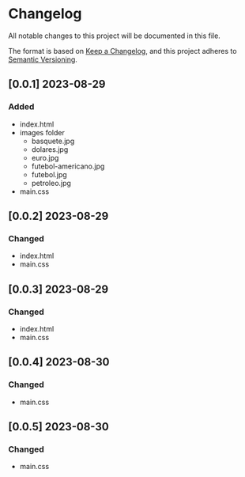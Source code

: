 # Changelog

All notable changes to this project will be documented in this file.

The format is based on [Keep a Changelog](https://keepachangelog.com/en/1.0.0/),
and this project adheres to [Semantic Versioning](https://semver.org/spec/v2.0.0.html).

## [0.0.1] 2023-08-29

### Added

- index.html
- images folder
	- basquete.jpg
	- dolares.jpg
	- euro.jpg
	- futebol-americano.jpg
	- futebol.jpg
	- petroleo.jpg
- main.css

## [0.0.2] 2023-08-29

### Changed

- index.html
- main.css

## [0.0.3] 2023-08-29

### Changed

- index.html
- main.css

## [0.0.4] 2023-08-30

### Changed

- main.css

## [0.0.5] 2023-08-30

### Changed

- main.css